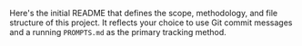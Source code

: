 Here's the initial README that defines the scope, methodology, and file structure of this project. It reflects your choice to use Git commit messages and a running `PROMPTS.md` as the primary tracking method.
